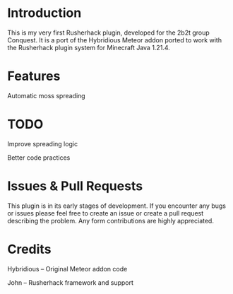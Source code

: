 # Introduction

This is my very first Rusherhack plugin, developed for the 2b2t group Conquest.
It is a port of the Hybridious Meteor addon ported to work with the Rusherhack plugin system for Minecraft Java 1.21.4.

# Features

Automatic moss spreading 

# TODO

Improve spreading logic

Better code practices 

# Issues & Pull Requests

This plugin is in its early stages of development.
If you encounter any bugs or issues please feel free to create an issue or create a pull request describing the problem. Any form contributions are highly appreciated.

# Credits

Hybridious – Original Meteor addon code

John – Rusherhack framework and support
